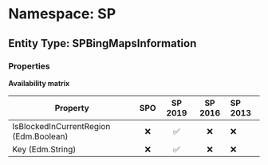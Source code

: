 # Namespace: SP

## Entity Type: SPBingMapsInformation

### Properties

**Availability matrix**

Property | SPO | SP 2019 | SP 2016 | SP 2013
----------|:---:|:-------:|:-------:|:-------
IsBlockedInCurrentRegion (Edm.Boolean) | ❌ | ✅ | ❌ | ❌
Key (Edm.String) | ❌ | ✅ | ❌ | ❌

